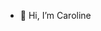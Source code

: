 - 👋 Hi, I’m Caroline 

<!---
c-line/c-line is a ✨ special ✨ repository because its `README.md` (this file) appears on your GitHub profile.
You can click the Preview link to take a look at your changes.
--->
